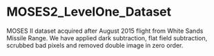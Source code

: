 # MOSES2_LevelOne_Dataset
MOSES II dataset acquired after August 2015 flight from White Sands Missile Range. We have applied dark subtraction, flat field subtraction, scrubbed bad pixels and removed double image in zero order.
